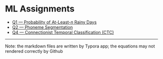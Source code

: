 # ML Assignments

- [Q1 — Probability of At-Least-_n_ Rainy Days](./q1.md)
- [Q2 — Phoneme Segmentation](./q2.md)
- [Q4 — Connectionist Temporal Classification (CTC)](./q4.md)

---
Note: the markdown files are written by Typora app; the equations may not rendered correctly by Github

